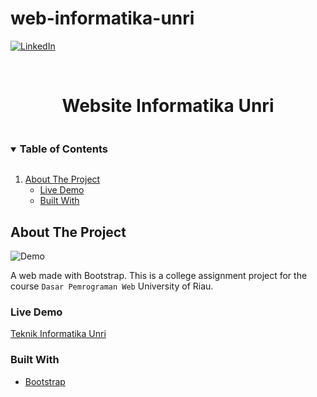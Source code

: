 # web-informatika-unri

[![LinkedIn][linkedin-shield]][linkedin-url]

<br />
<p align="center">
  <h1 style="padding-bottom:0" align="center">Website Informatika Unri</h1>
</p>

<!-- TABLE OF CONTENTS -->
<details open="open">
  <summary><h3 style="display: inline-block">Table of Contents</h3></summary>
  <ol>
    <li>
      <a href="#about-the-project">About The Project</a>
      <ul>
        <li><a href="#live-demo">Live Demo</a></li>
        <li><a href="#built-with">Built With</a></li>
      </ul>
    </li>
  </ol>
</details>

<!-- ABOUT THE PROJECT -->

## About The Project
![Demo](https://github.com/lindorapel/web-informatika-unri/assets/71240067/80433ff6-7528-41af-8366-90219391f56b)

A web made with Bootstrap.
This is a college assignment project for the course `Dasar Pemrograman Web` University of Riau.

### Live Demo

[Teknik Informatika Unri](https://lindorapel-unri.site/)

### Built With

- [Bootstrap](https://getbootstrap.com/)

[linkedin-shield]: https://img.shields.io/badge/-LinkedIn-black.svg?style=for-the-badge&logo=linkedin&colorB=555
[linkedin-url]: https://id.linkedin.com/in/ravel-erlindo-27606b224
